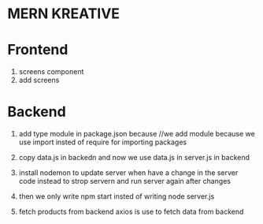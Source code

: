 # MERN KREATIVE

# Frontend

1. screens component
2. add screens

# Backend

1. add type module in package.json because
   //we add module because we use import insted of require for importing packages
2. copy data.js in backedn and now we use data.js in server.js in backend

3. install nodemon to update server when have a change in the server code instead to strop servern and run server again after changes

4. then we only write npm start insted of writing node server.js

5. fetch products from backend axios is use to fetch data from backend
